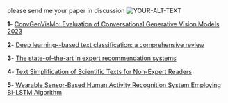 please send me your paper in discussion 
<picture>
 <source media="(prefers-color-scheme: dark)" srcset="https://github.githubassets.com/images/modules/notifications/done-blank.svg">
 <source media="(prefers-color-scheme: light)" srcset="https://github.githubassets.com/images/modules/notifications/done-blank.svg">
 <img alt="YOUR-ALT-TEXT" src="https://github.githubassets.com/images/modules/notifications/done-blank.svg">
</picture>

**1**- [ConvGenVisMo: Evaluation of Conversational Generative Vision Models 2023](https://arxiv.org/pdf/2305.17784)


**2**- [Deep learning--based text classification: a comprehensive review](https://arxiv.org/pdf/2004.03705)


**3**- [The state-of-the-art in expert recommendation systems](https://www.researchgate.net/profile/Narjes-Nikzad-Khasmakhi/publication/332571119_The_state-of-the-art_in_expert_recommendation_systems/links/5d07ea2e92851cfcc61f5bd7/The-state-of-the-art-in-expert-recommendation-systems.pdf)


**4**- [Text Simplification of Scientific Texts for Non-Expert Readers](https://arxiv.org/pdf/2307.03569)


**5**- [Wearable Sensor-Based Human Activity Recognition System Employing Bi-LSTM Algorithm](https://www.researchgate.net/profile/Meisam-Tabari/publication/369999135_Wearable_Sensor-Based_Human_Activity_Recognition_System_Employing_Bi-LSTM_Algorithm/links/644bb939809a535021363fa2/Wearable-Sensor-Based-Human-Activity-Recognition-System-Employing-Bi-LSTM-Algorithm.pdf)
